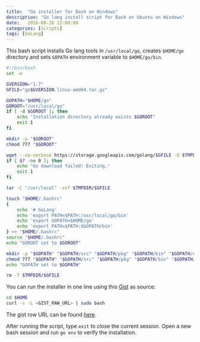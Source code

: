 ```yaml
---
title:  "Go installer for Bash on Windows"
description: "Go lang install script for Bash on Ubuntu on Windows"
date:   2016-08-26 12:00:00
categories: [Scripts]
tags: [GoLang]
---
```


This bash script installs Go lang tools in `/usr/local/go`, creates `$HOME/go` directory and sets `GOPATH` environment variable to `$HOME/go/bin`.

```bash
#!/bin/bash
set -e

GVERSION="1.7"
GFILE="go$GVERSION.linux-amd64.tar.gz"

GOPATH="$HOME/go"
GOROOT="/usr/local/go"
if [ -d $GOROOT ]; then
    echo "Installation directory already exists $GOROOT"
    exit 1
fi

mkdir -p "$GOROOT"
chmod 777 "$GOROOT"

wget --no-verbose https://storage.googleapis.com/golang/$GFILE -O $TMPDIR/$GFILE
if [ $? -ne 0 ]; then
    echo "Go download failed! Exiting."
    exit 1
fi

tar -C "/usr/local" -xzf $TMPDIR/$GFILE

touch "$HOME/.bashrc"
{
    echo '# GoLang'
    echo 'export PATH=$PATH:/usr/local/go/bin'
    echo 'export GOPATH=$HOME/go'
    echo 'export PATH=$PATH:$GOPATH/bin'
} >> "$HOME/.bashrc"
source "$HOME/.bashrc"
echo "GOROOT set to $GOROOT"

mkdir -p "$GOPATH" "$GOPATH/src" "$GOPATH/pkg" "$GOPATH/bin" "$GOPATH/out"
chmod 777 "$GOPATH" "$GOPATH/src" "$GOPATH/pkg" "$GOPATH/bin" "$GOPATH/out"
echo "GOPATH set to $GOPATH"

rm -f $TMPDIR/$GFILE
```

You can run the installer in one line using this [Gist](https://gist.githubusercontent.com/stefanprodan/29d738c3049a8714297a9bdd8353f31c) as source:

```bash
cd $HOME
curl -s -L <GIST_RAW_URL> | sudo bash
``` 

The gist row URL can be found [here](https://gist.githubusercontent.com/stefanprodan/29d738c3049a8714297a9bdd8353f31c/raw/1f3ae2cf97cb2faff52a8a3d98f0b6415d86c810/win10-bash-go-install.sh).

After running the script, type `exit` to close the current session. Open a new bash session and run `go env` to verify the installation.   